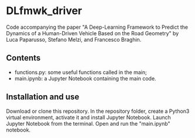 # DLfmwk_driver
Code accompanying the paper "A Deep-Learning Framework to Predict the Dynamics of a Human-Driven Vehicle Based on the Road Geometry" by Luca Paparusso, Stefano Melzi, and Francesco Braghin.

## Contents
- functions.py: some useful functions called in the main;
- main.ipynb: a Jupyter Notebook containing the main code.

## Installation and use
Download or clone this repository. In the repository folder, create a Python3 virtual environment, activate it and install Jupyter Notebook. Launch Jupyter Notebook from the terminal. Open and run the "main.ipynb" notebook.
